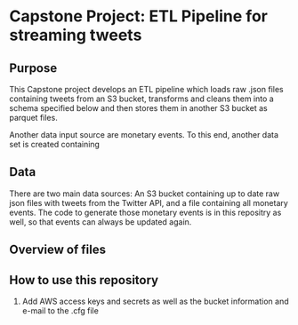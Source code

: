 # Capstone Project: ETL Pipeline for streaming tweets

## Purpose

This Capstone project develops an ETL pipeline which loads raw .json files containing tweets from an S3 bucket, transforms and cleans them into a schema specified below and then stores them in another S3 bucket as parquet files.

Another data input source are monetary events. To this end, another data set is created containing

## Data

There are two main data sources: An S3 bucket containing up to date raw json files
with tweets from the Twitter API, and a file containing all monetary events. The code to generate those monetary events is in this repositry as well, so that events
can always be updated again.

## Overview of files

## How to use this repository

1. Add AWS access keys and secrets as well as the bucket information and e-mail to
the .cfg file
